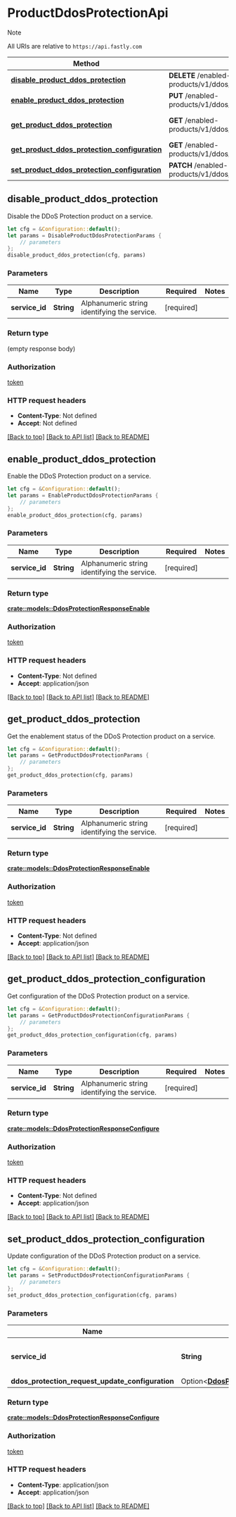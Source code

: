 # ProductDdosProtectionApi

> [!NOTE]
> All URIs are relative to `https://api.fastly.com`

Method | HTTP request | Description
------ | ------------ | -----------
[**disable_product_ddos_protection**](ProductDdosProtectionApi.md#disable_product_ddos_protection) | **DELETE** /enabled-products/v1/ddos_protection/services/{service_id} | Disable product
[**enable_product_ddos_protection**](ProductDdosProtectionApi.md#enable_product_ddos_protection) | **PUT** /enabled-products/v1/ddos_protection/services/{service_id} | Enable product
[**get_product_ddos_protection**](ProductDdosProtectionApi.md#get_product_ddos_protection) | **GET** /enabled-products/v1/ddos_protection/services/{service_id} | Get product enablement status
[**get_product_ddos_protection_configuration**](ProductDdosProtectionApi.md#get_product_ddos_protection_configuration) | **GET** /enabled-products/v1/ddos_protection/services/{service_id}/configuration | Get configuration
[**set_product_ddos_protection_configuration**](ProductDdosProtectionApi.md#set_product_ddos_protection_configuration) | **PATCH** /enabled-products/v1/ddos_protection/services/{service_id}/configuration | Update configuration



## disable_product_ddos_protection

Disable the DDoS Protection product on a service.

```rust
let cfg = &Configuration::default();
let params = DisableProductDdosProtectionParams {
    // parameters
};
disable_product_ddos_protection(cfg, params)
```

### Parameters


Name | Type | Description  | Required | Notes
------------- | ------------- | ------------- | ------------- | -------------
**service_id** | **String** | Alphanumeric string identifying the service. | [required] |

### Return type

 (empty response body)

### Authorization

[token](../README.md#token)

### HTTP request headers

- **Content-Type**: Not defined
- **Accept**: Not defined

[[Back to top]](#) [[Back to API list]](../README.md#documentation-for-api-endpoints) [[Back to README]](../README.md)


## enable_product_ddos_protection

Enable the DDoS Protection product on a service.

```rust
let cfg = &Configuration::default();
let params = EnableProductDdosProtectionParams {
    // parameters
};
enable_product_ddos_protection(cfg, params)
```

### Parameters


Name | Type | Description  | Required | Notes
------------- | ------------- | ------------- | ------------- | -------------
**service_id** | **String** | Alphanumeric string identifying the service. | [required] |

### Return type

[**crate::models::DdosProtectionResponseEnable**](DdosProtectionResponseEnable.md)

### Authorization

[token](../README.md#token)

### HTTP request headers

- **Content-Type**: Not defined
- **Accept**: application/json

[[Back to top]](#) [[Back to API list]](../README.md#documentation-for-api-endpoints) [[Back to README]](../README.md)


## get_product_ddos_protection

Get the enablement status of the DDoS Protection product on a service.

```rust
let cfg = &Configuration::default();
let params = GetProductDdosProtectionParams {
    // parameters
};
get_product_ddos_protection(cfg, params)
```

### Parameters


Name | Type | Description  | Required | Notes
------------- | ------------- | ------------- | ------------- | -------------
**service_id** | **String** | Alphanumeric string identifying the service. | [required] |

### Return type

[**crate::models::DdosProtectionResponseEnable**](DdosProtectionResponseEnable.md)

### Authorization

[token](../README.md#token)

### HTTP request headers

- **Content-Type**: Not defined
- **Accept**: application/json

[[Back to top]](#) [[Back to API list]](../README.md#documentation-for-api-endpoints) [[Back to README]](../README.md)


## get_product_ddos_protection_configuration

Get configuration of the DDoS Protection product on a service.

```rust
let cfg = &Configuration::default();
let params = GetProductDdosProtectionConfigurationParams {
    // parameters
};
get_product_ddos_protection_configuration(cfg, params)
```

### Parameters


Name | Type | Description  | Required | Notes
------------- | ------------- | ------------- | ------------- | -------------
**service_id** | **String** | Alphanumeric string identifying the service. | [required] |

### Return type

[**crate::models::DdosProtectionResponseConfigure**](DdosProtectionResponseConfigure.md)

### Authorization

[token](../README.md#token)

### HTTP request headers

- **Content-Type**: Not defined
- **Accept**: application/json

[[Back to top]](#) [[Back to API list]](../README.md#documentation-for-api-endpoints) [[Back to README]](../README.md)


## set_product_ddos_protection_configuration

Update configuration of the DDoS Protection product on a service.

```rust
let cfg = &Configuration::default();
let params = SetProductDdosProtectionConfigurationParams {
    // parameters
};
set_product_ddos_protection_configuration(cfg, params)
```

### Parameters


Name | Type | Description  | Required | Notes
------------- | ------------- | ------------- | ------------- | -------------
**service_id** | **String** | Alphanumeric string identifying the service. | [required] |
**ddos_protection_request_update_configuration** | Option\<[**DdosProtectionRequestUpdateConfiguration**](DdosProtectionRequestUpdateConfiguration.md)> |  |  |

### Return type

[**crate::models::DdosProtectionResponseConfigure**](DdosProtectionResponseConfigure.md)

### Authorization

[token](../README.md#token)

### HTTP request headers

- **Content-Type**: application/json
- **Accept**: application/json

[[Back to top]](#) [[Back to API list]](../README.md#documentation-for-api-endpoints) [[Back to README]](../README.md)


